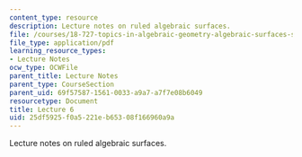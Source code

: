 ```yaml
---
content_type: resource
description: Lecture notes on ruled algebraic surfaces.
file: /courses/18-727-topics-in-algebraic-geometry-algebraic-surfaces-spring-2008/25df5925f0a5221eb65308f166960a9a_lect6.pdf
file_type: application/pdf
learning_resource_types:
- Lecture Notes
ocw_type: OCWFile
parent_title: Lecture Notes
parent_type: CourseSection
parent_uid: 69f57587-1561-0033-a9a7-a7f7e08b6049
resourcetype: Document
title: Lecture 6
uid: 25df5925-f0a5-221e-b653-08f166960a9a
---
```

Lecture notes on ruled algebraic surfaces.